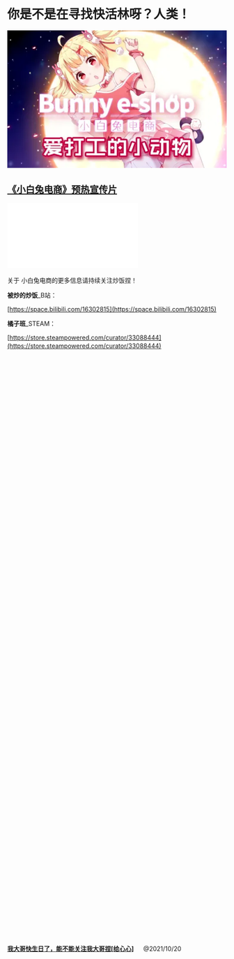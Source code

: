# **你是不是在寻找快活林呀？人类！**

![](https://raw.githubusercontent.com/BunnyEshop-workshop/BunnyEshop-workshop.github.io/main/a5d681a53cd20b2f3b4a38de6000731e9f3872e0.jpg%40518w.webp)

## [《小白兔电商》预热宣传片](https://www.bilibili.com/video/BV1Yq4y1d7BW?share_source=copy_web)
<iframe src="//player.bilibili.com/player.html?aid=591062994&bvid=BV1Yq4y1d7BW&cid=424874163&page=1" scrolling="no" border="0" frameborder="no" framespacing="0" allowfullscreen="true"> </iframe>

关于 小白兔电商的更多信息请持续关注炒饭捏！

**被炒的炒饭**_B站：

[https://space.bilibili.com/16302815](https://space.bilibili.com/16302815)

**橘子班**_STEAM：

[https://store.steampowered.com/curator/33088444](https://store.steampowered.com/curator/33088444)
　
 　
  　
   　
    
    
    　
     　
      
      　
       　
        　
         　
          　
           　
            　
             　
              　
               　
                　
                 　
                  　
                   　
                    　
                     　
                      　
                       　
                        　
                         　
                          　
                           　
                            　
                             　
                              
                              　
                               　
                                　
                                 　
                                  　
                                   　
                                    　
                                     
                                     　
                                      　
                                       　
                                        　
                                         　
                                          
                                          　
                                           　
                                            　
                                             　
                                              　
                                               　
                                                
                                                　
                                                 　
                                                  　
                                                   　
                                                    　
                                                     
                                                     　
                                                      　
                                                       　
                                                        　
                                                         
                                                         　
                                                          　
                                                           　
                                                            
                                                            　
                                                             　
                                                              　
                                                               　
                                                                　
                                                                 
                                                                 　
                                                                  　
                                                                   　
                                                                    　
                                                                     　
                                                                      
                                                                      　
                                                                       　
                                                                        　
                                                                         
**[我大哥快生日了，能不能关注我大哥捏[给心心]](https://www.bilibili.com/video/BV1db4y117Q1?share_source=copy_web)**
　
@2021/10/20
